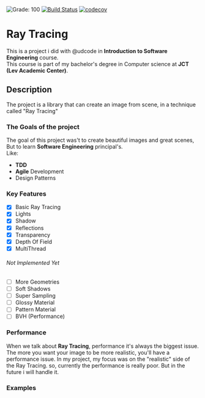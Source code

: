 ![Grade: 100](https://img.shields.io/badge/Grade-100-brightgreen.svg) 
[![Build Status](https://travis-ci.org/avisoftware/ray-tracing.svg?branch=master)](https://travis-ci.org/avisoftware/ray-tracing)
[![codecov](https://codecov.io/gh/avisoftware/ray-tracing/branch/master/graph/badge.svg)](https://codecov.io/gh/avisoftware/ray-tracing)
# Ray Tracing
This is a project i did with @udcode in **Introduction to Software Engineering** course.  
This course is part of my bachelor's degree in Computer science at **JCT (Lev Academic Center)**.
## Description  
The project is a library that can create an image from scene, in a technique called "Ray Tracing"
### The Goals of the project
The goal of this project was't to create beautiful images and great scenes,   
But to learn **Software Engineering** principal's.  
Like:
* **TDD**
* **Agile** Development
* Design Patterns

### Key Features
- [x] Basic Ray Tracing
- [x] Lights
- [x] Shadow
- [x] Reflections
- [x] Transparency 
- [x] Depth Of Field
- [x] MultiThread  
###### Not Implemented Yet
- [ ] More Geometries
- [ ] Soft Shadows
- [ ] Super Sampling
- [ ] Glossy Material 
- [ ] Pattern Material 
- [ ] BVH (Performance)

### Performance
When we talk about **Ray Tracing**, performance it's always the biggest issue.  
The more you want your image to be more realistic, you'll have a performance issue.
In my project, my focus was on the "realistic" side of the Ray Tracing. so, currently the performance is really poor.
But in the future i will handle it.

### Examples
